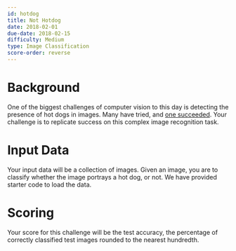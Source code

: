 ```yaml
---
id: hotdog
title: Not Hotdog
date: 2018-02-01
due-date: 2018-02-15
difficulty: Medium
type: Image Classification
score-order: reverse
---
```


# Background

One of the biggest challenges of computer vision to this day is detecting the presence of hot dogs in images. Many have tried, and [one succeeded](https://www.youtube.com/watch?v=ACmydtFDTGs). Your challenge is to replicate success on this complex image recognition task.

# Input Data
Your input data will be a collection of images. Given an image, you are to classify whether the image portrays a hot dog, or not. We have provided starter code to load the data.

# Scoring

Your score for this challenge will be the test accuracy, the percentage of correctly
classified test images rounded to the nearest hundredth.

